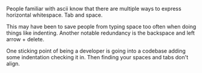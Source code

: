 People familiar with ascii know that there are multiple ways to express horizontal whitespace. Tab and space.

This may have been to save people from typing space too often when doing things like indenting. Another notable redundancy is the backspace and left arrow + delete.

One sticking point of being a developer is going into a codebase adding some indentation checking it in. Then finding your spaces and tabs don't align.
